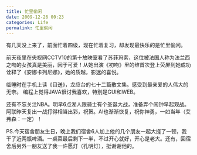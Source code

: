 ```yaml
---
title: 忙里偷闲
date: 2009-12-26 00:23
categories: Life
permalink: 忙里偷闲
---
```


有几天没上来了，前面忙着四级，现在忙着复习，却发现最快乐的是忙里偷闲。

前天夜里在央视网CCTV10的第十放映室看了苏菲玛索，这位被法国人称为法兰西之吻的女孩真是美丽，因于可爱！从她出演《初吻》里的维首次登上荧屏到她成功诠释了《安娜卡列尼娜》，她的质越，影迷的喜悦。

临睡时在手机上读《目送》，龙应台的七十二篇散文集。感受到最亲爱的人伟大的无奈。
编程上觉得JAVA很讨我喜欢，特别是GUI和WEB。

还有不忘关注NBA。明早6点湖人跟骑士有个圣诞大战，准备弄个闹钟早起观战。阿联昨天复出一战打得相当出彩，祝贺。AI也渐渐恢复，祝你神勇，一如当年（艾弗森：一定）！

PS.今天宿舍朋友生日，晚上我们宿舍6人加上他的几个朋友一起大搓了一顿，我干了近两瓶啤酒。一桌菜最后剩下一半，不过开心就好，开心是老大。还有，回宿舍后另外一朋友送了我一许愿灯（孔明灯），挺谢谢他的。